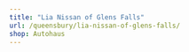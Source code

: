 ```yaml
---
title: "Lia Nissan of Glens Falls"
url: /queensbury/lia-nissan-of-glens-falls/
shop: Autohaus
---
```

